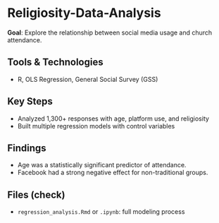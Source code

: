 # Religiosity-Data-Analysis
**Goal**: Explore the relationship between social media usage and church attendance.

## Tools & Technologies
- R, OLS Regression, General Social Survey (GSS)

## Key Steps
- Analyzed 1,300+ responses with age, platform use, and religiosity
- Built multiple regression models with control variables

## Findings
- Age was a statistically significant predictor of attendance.
- Facebook had a strong negative effect for non-traditional groups.

## Files (check)
- `regression_analysis.Rmd` or `.ipynb`: full modeling process
